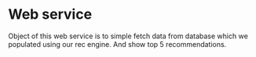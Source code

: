 # Web service

Object of this web service is to simple fetch data from database which we populated using our rec engine. And show top 5 recommendations.